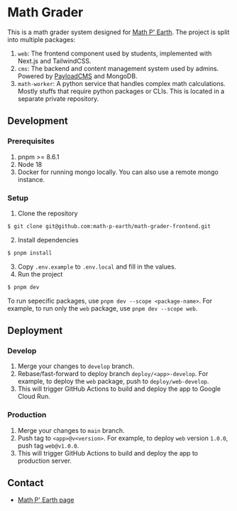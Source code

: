 # Math Grader

This is a math grader system designed for [Math P' Earth](https://math-p-earth.com). The project is split into multiple packages:
1. `web`: The frontend component used by students, implemented with Next.js and TailwindCSS.
2. `cms`: The backend and content management system used by admins. Powered by [PayloadCMS](https://payloadcms.com) and MongoDB.
3. `math-worker`: A python service that handles complex math calculations. Mostly stuffs that require python packages or CLIs. This is located in a separate private repository.

## Development
### Prerequisites
1. pnpm >= 8.6.1
2. Node 18
3. Docker for running mongo locally. You can also use a remote mongo instance.

### Setup
1. Clone the repository
```bash
$ git clone git@github.com:math-p-earth/math-grader-frontend.git
```
2. Install dependencies
```bash
$ pnpm install
```
3. Copy `.env.example` to `.env.local` and fill in the values.
4. Run the project
```bash
$ pnpm dev
``` 
To run sepecific packages, use `pnpm dev --scope <package-name>`. For example, to run only the `web` package, use `pnpm dev --scope web`.

## Deployment
### Develop
1. Merge your changes to `develop` branch.
2. Rebase/fast-forward to deploy branch `deploy/<app>-develop`. For example, to deploy the `web` package, push to `deploy/web-develop`.
3. This will trigger GitHub Actions to build and deploy the app to Google Cloud Run.

### Production
1. Merge your changes to `main` branch.
2. Push tag to `<app>@v<version>`. For example, to deploy `web` version `1.0.0`, push tag `web@v1.0.0`.
3. This will trigger GitHub Actions to build and deploy the app to production server.

## Contact
- [Math P' Earth page](https://www.facebook.com/MathPEarth)
